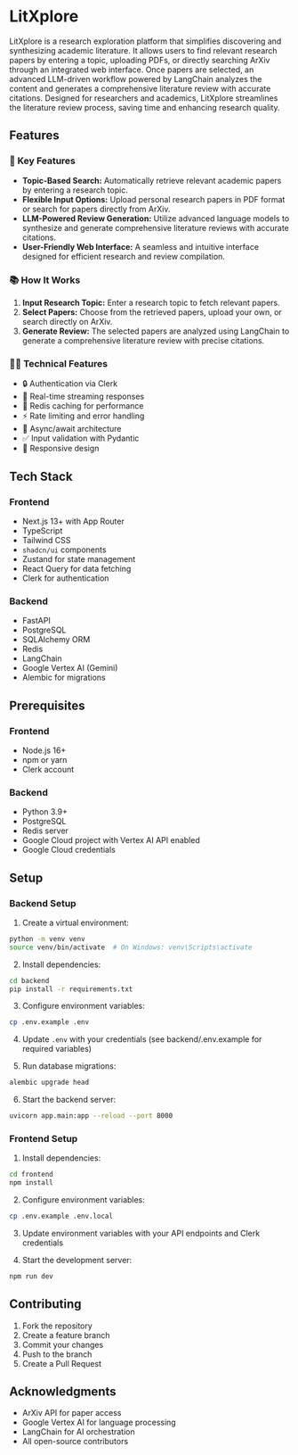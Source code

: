 # LitXplore

LitXplore is a research exploration platform that simplifies discovering and synthesizing academic literature. It allows users to find relevant research papers by entering a topic, uploading PDFs, or directly searching ArXiv through an integrated web interface. Once papers are selected, an advanced LLM-driven workflow powered by LangChain analyzes the content and generates a comprehensive literature review with accurate citations. Designed for researchers and academics, LitXplore streamlines the literature review process, saving time and enhancing research quality.

## Features

### 🔑 Key Features

- **Topic-Based Search:** Automatically retrieve relevant academic papers by entering a research topic.
- **Flexible Input Options:** Upload personal research papers in PDF format or search for papers directly from ArXiv.
- **LLM-Powered Review Generation:** Utilize advanced language models to synthesize and generate comprehensive literature reviews with accurate citations.
- **User-Friendly Web Interface:** A seamless and intuitive interface designed for efficient research and review compilation.

### 📚 How It Works

1. **Input Research Topic:** Enter a research topic to fetch relevant papers.
2. **Select Papers:** Choose from the retrieved papers, upload your own, or search directly on ArXiv.
3. **Generate Review:** The selected papers are analyzed using LangChain to generate a comprehensive literature review with precise citations.

### 👨‍💻 Technical Features

- 🔒 Authentication via Clerk
- 🚀 Real-time streaming responses
- 💾 Redis caching for performance
- ⚡ Rate limiting and error handling
- 🔄 Async/await architecture
- ✅ Input validation with Pydantic
- 📱 Responsive design

## Tech Stack

### Frontend

- Next.js 13+ with App Router
- TypeScript
- Tailwind CSS
- `shadcn/ui` components
- Zustand for state management
- React Query for data fetching
- Clerk for authentication

### Backend

- FastAPI
- PostgreSQL
- SQLAlchemy ORM
- Redis
- LangChain
- Google Vertex AI (Gemini)
- Alembic for migrations

## Prerequisites

### Frontend

- Node.js 16+
- npm or yarn
- Clerk account

### Backend

- Python 3.9+
- PostgreSQL
- Redis server
- Google Cloud project with Vertex AI API enabled
- Google Cloud credentials

## Setup

### Backend Setup

1. Create a virtual environment:

```bash
python -m venv venv
source venv/bin/activate  # On Windows: venv\Scripts\activate
```

2. Install dependencies:

```bash
cd backend
pip install -r requirements.txt
```

3. Configure environment variables:

```bash
cp .env.example .env
```

4. Update `.env` with your credentials (see backend/.env.example for required variables)

5. Run database migrations:

```bash
alembic upgrade head
```

6. Start the backend server:

```bash
uvicorn app.main:app --reload --port 8000
```

### Frontend Setup

1. Install dependencies:

```bash
cd frontend
npm install
```

2. Configure environment variables:

```bash
cp .env.example .env.local
```

3. Update environment variables with your API endpoints and Clerk credentials

4. Start the development server:

```bash
npm run dev
```

## Contributing

1. Fork the repository
2. Create a feature branch
3. Commit your changes
4. Push to the branch
5. Create a Pull Request

<!-- ## License

MIT License - See LICENSE file for details -->

## Acknowledgments

- ArXiv API for paper access
- Google Vertex AI for language processing
- LangChain for AI orchestration
- All open-source contributors
